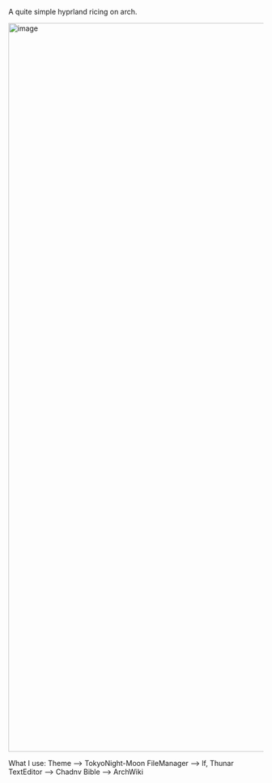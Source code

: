 A quite simple hyprland ricing on arch.

<img width="2558" height="1440" alt="image" src="https://github.com/user-attachments/assets/3b453862-2906-4c24-930f-fee5101664f5" />


What I use: 
    Theme --> TokyoNight-Moon
    FileManager --> lf, Thunar
    TextEditor --> Chadnv
    Bible --> ArchWiki

